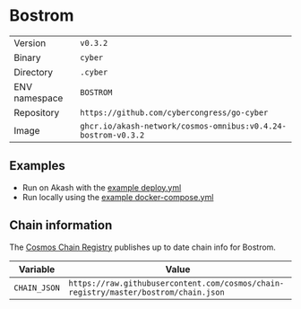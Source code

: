 # Bostrom

| | |
|---|---|
|Version|`v0.3.2`|
|Binary|`cyber`|
|Directory|`.cyber`|
|ENV namespace|`BOSTROM`|
|Repository|`https://github.com/cybercongress/go-cyber`|
|Image|`ghcr.io/akash-network/cosmos-omnibus:v0.4.24-bostrom-v0.3.2`|

## Examples

- Run on Akash with the [example deploy.yml](./deploy.yml)
- Run locally using the [example docker-compose.yml](./docker-compose.yml)

## Chain information

The [Cosmos Chain Registry](https://github.com/cosmos/chain-registry) publishes up to date chain info for Bostrom.

|Variable|Value|
|---|---|
|`CHAIN_JSON`|`https://raw.githubusercontent.com/cosmos/chain-registry/master/bostrom/chain.json`|
